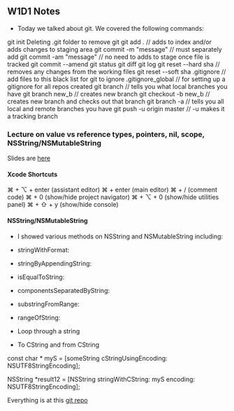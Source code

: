 ## W1D1 Notes
* Today we talked about git. We covered the following commands:

git init
Deleting .git folder to remove git
git add . // adds to index and/or adds changes to staging area
git commit -m "message" // must separately add
git commit -am "message" // no need to adds to stage once file is tracked
git commit --amend
git status
git diff
git log
git reset --hard sha // removes any changes from the working files
git reset --soft sha
.gitignore // add files to this black list for git to ignore
.gitignore_global // for setting up a gitignore for all repos created
git branch // tells you what local branches you have
git branch  new_b // creates new branch
git checkout -b new_b // creates new branch and checks out that branch
git branch -a // tells you all local and remote branches you have
git push -u origin master // -u makes it a tracking branch

### Lecture on value vs reference types, pointers, nil, scope, NSString/NSMutableString

Slides are [here](https://docs.google.com/presentation/d/1IqxwDljS1HA5vYE24gpzknRTvr5v26KG6NWOkGj6774/edit#slide=id.g11d2eba63d_0_17)

#### Xcode Shortcuts

⌘ + ⌥ + enter (assistant editor)
⌘ + enter (main editor)
⌘ + / (comment code)
⌘ + 0 (show/hide project navigator)
⌘ + ⌥ + 0 (show/hide utilities panel)
⌘ + ⇧ + y (show/hide console)

#### NSString/NSMutableString

* I showed various methods on NSString and NSMutableString including:

* stringWithFormat:
* stringByAppendingString:
* isEqualToString:
* componentsSeparatedByString:
* substringFromRange:
* rangeOfString:
* Loop through a string

* To CString and from CString

const char * myS = [someString cStringUsingEncoding: NSUTF8StringEncoding];

NSString *result12 = [NSString stringWithCString: myS encoding: NSUTF8StringEncoding];

Everything is at this [git repo](git@github.com:philosopherdog/w1d1.git)
